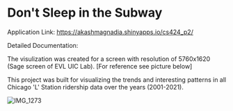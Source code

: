 # Don't Sleep in the Subway

Application Link: https://akashmagnadia.shinyapps.io/cs424_p2/

Detailed Documentation:

The visulization was created for a screen with resolution of 5760x1620 (Sage screen of EVL UIC Lab). [For reference see picture below]

This project was built for visualizing the trends and interesting patterns in all Chicago 'L' Station ridership data over the years (2001-2021).

![IMG_1273](https://user-images.githubusercontent.com/90569118/168742352-4cb317f3-dbf4-456e-b3c7-d1a05a7c861c.jpg)
